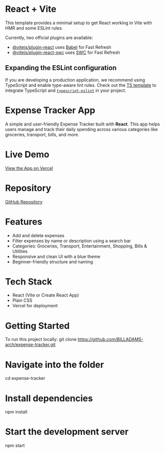 # React + Vite

This template provides a minimal setup to get React working in Vite with HMR and some ESLint rules.

Currently, two official plugins are available:

- [@vitejs/plugin-react](https://github.com/vitejs/vite-plugin-react/blob/main/packages/plugin-react/README.md) uses [Babel](https://babeljs.io/) for Fast Refresh
- [@vitejs/plugin-react-swc](https://github.com/vitejs/vite-plugin-react-swc) uses [SWC](https://swc.rs/) for Fast Refresh

## Expanding the ESLint configuration

If you are developing a production application, we recommend using TypeScript and enable type-aware lint rules. Check out the [TS template](https://github.com/vitejs/vite/tree/main/packages/create-vite/template-react-ts) to integrate TypeScript and [`typescript-eslint`](https://typescript-eslint.io) in your project.

# Expense Tracker App

A simple and user-friendly Expense Tracker built with **React**. This app helps users manage and track their daily spending across various categories like groceries, transport, bills, and more.

# Live Demo

[View the App on Vercel](https://expense-tracker-eight-gilt-80.vercel.app/)

# Repository

[GitHub Repository](https://github.com/BILLADAMS-arch/expense-tracker)

# Features

- Add and delete expenses
- Filter expenses by name or description using a search bar
- Categories: Groceries, Transport, Entertainment, Shopping, Bills & Utilities
- Responsive and clean UI with a blue theme
- Beginner-friendly structure and naming

# Tech Stack

- React (Vite or Create React App)
- Plain CSS
- Vercel for deployment



# Getting Started

To run this project locally:
git clone https://github.com/BILLADAMS-arch/expense-tracker.git

# Navigate into the folder
cd expense-tracker

# Install dependencies
npm install

# Start the development server
npm start


